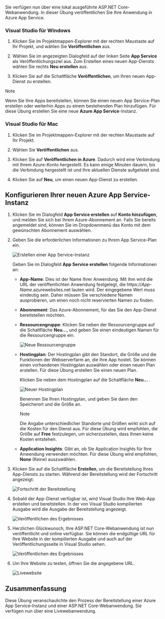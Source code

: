 Sie verfügen nun über eine lokal ausgeführte ASP.NET Core-Webanwendung. In dieser Übung veröffentlichen Sie Ihre Anwendung in Azure App Service.

### <a name="visual-studio-for-windows"></a>Visual Studio für Windows

1. Klicken Sie im Projektmappen-Explorer mit der rechten Maustaste auf Ihr Projekt, und wählen Sie **Veröffentlichen** aus.

1. Wählen Sie im angezeigten Dialogfeld auf der linken Seite **App Service** als Veröffentlichungsziel aus.  Zum Erstellen eines neuen App-Diensts wählen Sie rechts **Neu erstellen** aus.

1. Klicken Sie auf die Schaltfläche **Veröffentlichen**, um Ihren neuen App-Dienst zu erstellen.

> [!NOTE]
> Wenn Sie Ihre Apps bereitstellen, können Sie einen neuen App Service-Plan erstellen oder weiterhin Apps zu einem bestehenden Plan hinzufügen. Für diese Übung erstellen Sie eine neue **Azure App Service**-Instanz.

### <a name="visual-studio-mac"></a>Visual Studio für Mac

1. Klicken Sie im Projektmappen-Explorer mit der rechten Maustaste auf Ihr Projekt.

1. Wählen Sie **Veröffentlichen** aus.

1. Klicken Sie auf **Veröffentlichen in Azure**. Dadurch wird eine Verbindung mit Ihrem Azure-Konto hergestellt. Es kann einige Minuten dauern, bis die Verbindung hergestellt ist und Ihre aktuellen Dienste aufgelistet sind.

1. Klicken Sie auf **Neu**, um einen neuen App-Dienst zu erstellen.

## <a name="configure-your-new-azure-app-service"></a>Konfigurieren Ihrer neuen Azure App Service-Instanz

1. Klicken Sie im Dialogfeld **App Service erstellen** auf **Konto hinzufügen**, und melden Sie sich bei Ihrem Azure-Abonnement an. Falls Sie bereits angemeldet sind, können Sie im Dropdownmenü das Konto mit dem gewünschten Abonnement auswählen.

1. Geben Sie die erforderlichen Informationen zu Ihrem App Service-Plan ein.

    ![Erstellen einer App Service-Instanz](../media-draft/5-CreateAppService.png)

    Geben Sie im Dialogfeld **App Service erstellen** folgende Informationen an:

    - **App-Name**: Dies ist der Name Ihrer Anwendung.  Mit ihm wird die URL der veröffentlichten Anwendung festgelegt, die https://_App-Name_.azurewebsites.net lauten wird.  Der eingegebene Wert muss eindeutig sein. Daher müssen Sie verschiedene Namen ausprobieren, um einen noch nicht reservierten Namen zu finden.

    - **Abonnement**: Das Azure-Abonnement, für das Sie den App-Dienst bereitstellen möchten.

    - **Ressourcengruppe**: Klicken Sie neben der Ressourcengruppe auf die Schaltfläche **Neu...**, und geben Sie einen eindeutigen Namen für die Ressourcengruppe ein.

        ![Neue Ressourcengruppe](../media-draft/5-NewResourceGroup.png)

    - **Hostingplan**: Der Hostingplan gibt den Standort, die Größe und die Funktionen der Webserverfarm an, die Ihre App hostet. Sie können einen vorhandenen Hostingplan auswählen oder einen neuen Plan erstellen. Für diese Übung erstellen Sie einen neuen Plan.

        Klicken Sie neben dem Hostingplan auf die Schaltfläche **Neu...** .

        ![Neuer Hostingplan](../media-draft/5-NewHostingPlan.png)

        Benennen Sie Ihren Hostingplan, und geben Sie dann den Speicherort und die Größe an.  
        
        > [!NOTE]
        > Die Angabe unterschiedlicher Standorte und Größen wirkt sich auf die Kosten für den Dienst aus. Für diese Übung wird empfohlen, die Größe auf **Free** festzulegen, um sicherzustellen, dass Ihnen keine Kosten entstehen.

    - **Application Insights**: Gibt an, ob Sie Application Insights für Ihre Anwendung verwenden möchten. Für diese Übung wird empfohlen, **None** (Keine) auszuwählen.

1. Klicken Sie auf die Schaltfläche **Erstellen**, um die Bereitstellung Ihres App-Diensts zu starten. Während der Bereitstellung wird der Fortschritt angezeigt:

    ![Fortschritt der Bereitstellung](../media-draft/5-DeployProgress.png)

1. Sobald der App-Dienst verfügbar ist, wird Visual Studio Ihre Web-App erstellen und bereitstellen.  In der von Visual Studio kompilierten Ausgabe wird die Ausgabe der Bereitstellung angezeigt.

    ![Veröffentlichen des Ergebnisses](../media-draft/5-PublishResult.png)

1. Herzlichen Glückwunsch, Ihre ASP.NET Core-Webanwendung ist nun veröffentlicht und online verfügbar. Sie können die endgültige URL für Ihre Website in der kompilierten Ausgabe und auch auf der Veröffentlichungsseite in Visual Studio sehen.

    ![Veröffentlichen des Ergebnisses](../media-draft/5-PublishPage.png)

1. Um Ihre Website zu testen, öffnen Sie die angegebene URL.

    ![Livewebsite](../media-draft/5-WebPageLive.png)

## <a name="summary"></a>Zusammenfassung

Diese Übung veranschaulichte den Prozess der Bereitstellung einer Azure App Service-Instanz und einer ASP.NET Core-Webanwendung. Sie verfügen nun über eine Livewebanwendung.
